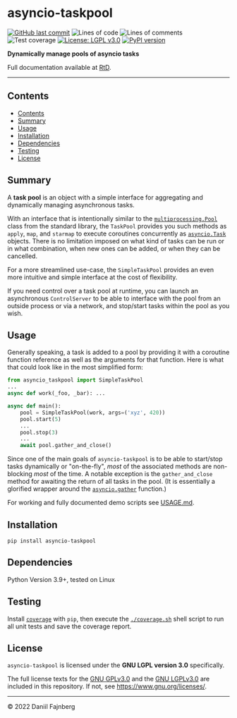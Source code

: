 [//]: # (This file is part of asyncio-taskpool.)

[//]: # (asyncio-taskpool is free software: you can redistribute it and/or modify it under the terms of)
[//]: # (version 3.0 of the GNU Lesser General Public License as published by the Free Software Foundation.)

[//]: # (asyncio-taskpool is distributed in the hope that it will be useful, but WITHOUT ANY WARRANTY;)
[//]: # (without even the implied warranty of MERCHANTABILITY or FITNESS FOR A PARTICULAR PURPOSE.)
[//]: # (See the GNU Lesser General Public License for more details.)

[//]: # (You should have received a copy of the GNU Lesser General Public License along with asyncio-taskpool.)
[//]: # (If not, see <https://www.gnu.org/licenses/>.)

# asyncio-taskpool

[![GitHub last commit][github-last-commit-img]][github-last-commit]
![Lines of code][gist-cloc-code-img]
![Lines of comments][gist-cloc-comments-img]
![Test coverage][gist-test-coverage-img]
[![License: LGPL v3.0][lgpl3-img]][lgpl3]
[![PyPI version][pypi-latest-version-img]][pypi-latest-version]

**Dynamically manage pools of asyncio tasks**

Full documentation available at [RtD](https://asyncio-taskpool.readthedocs.io/en/latest).

---

## Contents
- [Contents](#contents)
- [Summary](#summary)
- [Usage](#usage)
- [Installation](#installation)
- [Dependencies](#dependencies)
- [Testing](#testing)
- [License](#license)

## Summary

A **task pool** is an object with a simple interface for aggregating and dynamically managing asynchronous tasks.

With an interface that is intentionally similar to the [`multiprocessing.Pool`](https://docs.python.org/3/library/multiprocessing.html#module-multiprocessing.pool) class from the standard library, the `TaskPool` provides you such methods as `apply`, `map`, and `starmap` to execute coroutines concurrently as [`asyncio.Task`](https://docs.python.org/3/library/asyncio-task.html#task-object) objects. There is no limitation imposed on what kind of tasks can be run or in what combination, when new ones can be added, or when they can be cancelled.

For a more streamlined use-case, the `SimpleTaskPool` provides an even more intuitive and simple interface at the cost of flexibility.

If you need control over a task pool at runtime, you can launch an asynchronous `ControlServer` to be able to interface with the pool from an outside process or via a network, and stop/start tasks within the pool as you wish.

## Usage

Generally speaking, a task is added to a pool by providing it with a coroutine function reference as well as the arguments for that function. Here is what that could look like in the most simplified form:

```python
from asyncio_taskpool import SimpleTaskPool
...
async def work(_foo, _bar): ...

async def main():
    pool = SimpleTaskPool(work, args=('xyz', 420))
    pool.start(5)
    ...
    pool.stop(3)
    ...
    await pool.gather_and_close()
```

Since one of the main goals of `asyncio-taskpool` is to be able to start/stop tasks dynamically or "on-the-fly", _most_ of the associated methods are non-blocking _most_ of the time. A notable exception is the `gather_and_close` method for awaiting the return of all tasks in the pool. (It is essentially a glorified wrapper around the [`asyncio.gather`](https://docs.python.org/3/library/asyncio-task.html#asyncio.gather) function.)

For working and fully documented demo scripts see [USAGE.md](usage/USAGE.md).

## Installation

```shell
pip install asyncio-taskpool
```

## Dependencies

Python Version 3.9+, tested on Linux

## Testing

Install [`coverage`](https://coverage.readthedocs.io/en/latest/) with `pip`, then execute the [`./coverage.sh`](coverage.sh) shell script to run all unit tests and save the coverage report.

## License

`asyncio-taskpool` is licensed under the **GNU LGPL version 3.0** specifically.

The full license texts for the [GNU GPLv3.0](COPYING) and the [GNU LGPLv3.0](COPYING.LESSER) are included in this repository. If not, see https://www.gnu.org/licenses/.

---

© 2022 Daniil Fajnberg

[github-last-commit]: https://github.com/daniil-berg/asyncio-taskpool/commits
[github-last-commit-img]: https://img.shields.io/github/last-commit/daniil-berg/asyncio-taskpool?label=Last%20commit&logo=git&
[gist-cloc-code-img]: https://img.shields.io/endpoint?logo=python&color=blue&url=https://gist.githubusercontent.com/daniil-berg/3f8240a976e8781a765d9c74a583dcda/raw/cloc-code.json
[gist-cloc-comments-img]: https://img.shields.io/endpoint?logo=sharp&color=lightgrey&url=https://gist.githubusercontent.com/daniil-berg/3f8240a976e8781a765d9c74a583dcda/raw/cloc-comments.json
[gist-test-coverage-img]: https://img.shields.io/endpoint?logo=pytest&color=blue&url=https://gist.githubusercontent.com/daniil-berg/3f8240a976e8781a765d9c74a583dcda/raw/test-coverage.json
[lgpl3]: https://www.gnu.org/licenses/lgpl-3.0
[lgpl3-img]: https://img.shields.io/badge/License-LGPL_v3.0-darkgreen.svg?logo=gnu
[pypi-latest-version-img]: https://img.shields.io/pypi/v/asyncio-taskpool?color=teal&logo=pypi
[pypi-latest-version]: https://pypi.org/project/asyncio-taskpool/
